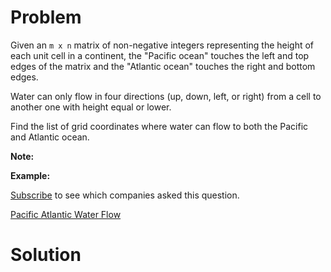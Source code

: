 
# Problem

Given an `m x n` matrix of non-negative integers representing the height of
each unit cell in a continent, the "Pacific ocean" touches the left and top
edges of the matrix and the "Atlantic ocean" touches the right and bottom
edges.

Water can only flow in four directions (up, down, left, or right) from a cell
to another one with height equal or lower.

Find the list of grid coordinates where water can flow to both the Pacific and
Atlantic ocean.

**Note:**  

**Example:**

[Subscribe](/subscribe/) to see which companies asked this question.



[Pacific Atlantic Water Flow](https://leetcode.com/problems/pacific-atlantic-water-flow)

# Solution



